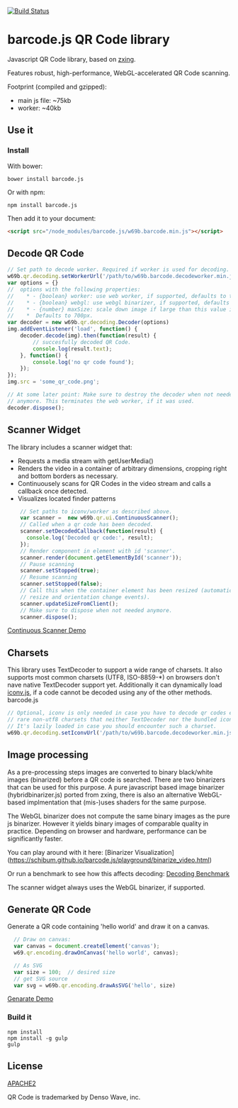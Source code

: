 [![Build Status](https://travis-ci.org/Schibum/barcode.js.svg?branch=master)](https://travis-ci.org/Schibum/barcode.js)
# barcode.js QR Code library
Javascript QR Code library, based on [zxing](https://github.com/zxing/).

Features robust, high-performance, WebGL-accelerated QR Code scanning.

Footprint (compiled and gzipped):
- main js file: ~75kb
- worker: ~40kb

## Use it

### Install
With bower:
```
bower install barcode.js
```
Or with npm:
```
npm install barcode.js
```

Then add it to your document:
```html
<script src="/node_modules/barcode.js/w69b.barcode.min.js"></script>
```

## Decode QR Code
```javascript
// Set path to decode worker. Required if worker is used for decoding.
w69b.qr.decoding.setWorkerUrl('/path/to/w69b.barcode.decodeworker.min.js');
var options = {}
//  options with the following properties:
//    * - {boolean} worker: use web worker, if supported, defaults to true
//    * - {boolean} webgl: use webgl binarizer, if supported, defaults to true
//    * - {number} maxSize: scale down image if large than this value in any dimension.
//    *  Defaults to 700px.
var decoder = new w69b.qr.decoding.Decoder(options)
img.addEventListener('load', function() {
    decoder.decode(img).then(function(result) {
        // succesfully decoded QR Code.
        console.log(result.text);
    }, function() {
        console.log('no qr code found');
    });
});
img.src = 'some_qr_code.png';

// At some later point: Make sure to destroy the decoder when not needed
// anymore. This terminates the web worker, if it was used.
decoder.dispose();
```

## Scanner Widget
The library includes a scanner widget that:

- Requests a media stream with getUserMedia()
- Renders the video in a container of arbitrary dimensions, cropping right and bottom borders as
necessary.
- Continuousely scans for QR Codes in the video stream and calls a callback once detected.
- Visualizes located finder patterns

```javascript
    // Set paths to iconv/worker as described above.
    var scanner =  new w69b.qr.ui.ContinuousScanner();
    // Called when a qr code has been decoded.
    scanner.setDecodedCallback(function(result) {
      console.log('Decoded qr code:', result);
    });
    // Render component in element with id 'scanner'.
    scanner.render(document.getElementById('scanner'));
    // Pause scanning
    scanner.setStopped(true);
    // Resume scanning
    scanner.setStopped(false);
    // Call this when the container element has been resized (automatically called on window
    // resize and orientation change events).
    scanner.updateSizeFromClient();
    // Make sure to dispose when not needed anymore.
    scanner.dispose();
```

[Continuous Scanner Demo](https://schibum.github.io/barcode.js/playground/scanner.html)

## Charsets
This library uses TextDecoder to support a wide range of charsets. It also supports most common
charsets (UTF8, ISO-8859-*) on browsers don't nave native TextDecoder support yet.
Additionally it can dynamically load [iconv.js](https://github.com/Schibum/iconv.js), if a code
cannot be decoded using any of the other methods.
barcode.js
```javascript
// Optional, iconv is only needed in case you have to decode qr codes encoded in
// rare non-utf8 charsets that neither TextDecoder nor the bundled iconvlite library supports.
// It's lazily loaded in case you should encounter such a charset.
w69b.qr.decoding.setIconvUrl('/path/to/w69b.barcode.decodeworker.min.js');
```

## Image processing
As a pre-processing steps images are converted to binary black/white images (binarized) before
a QR code is searched. There are two binarizers that can be used for this purpose. A pure
javascript based image binarizer (hybridbinarizer.js) ported from zxing, there is also an
alternative WebGL-based implmentation that (mis-)uses shaders for the same purpose.

The WebGL binarizer does not compute the same binary images as the pure js binarizer. However
it yields binary images of comparable quality in practice. Depending on browser and hardware,
performance can be significantly faster.

You can play around with it here:
[Binarizer Visualization]
(https://schibum.github.io/barcode.js/playground/binarize_video.html)

Or run a benchmark to see how this affects decoding:
[Decoding Benchmark](https://schibum.github.io/barcode.js/playground/benchmark.html)

The scanner widget always uses the WebGL binarizer, if supported.

## Generate QR Code
Generate a QR code containing 'hello world' and draw it on a canvas.
```javascript
  // Draw on canvas:
  var canvas = document.createElement('canvas');
  w69.qr.encoding.drawOnCanvas('hello world', canvas);

  // As SVG
  var size = 100;  // desired size
  // get SVG source
  var svg = w69b.qr.encoding.drawAsSVG('hello', size)
```
[Genarate Demo](http://localhost:8000/playground/playground_encode.html)

### Build it
```
npm install
npm install -g gulp
gulp
```

## License
[APACHE2](http://www.apache.org/licenses/LICENSE-2.0)

QR Code is trademarked by Denso Wave, inc.
